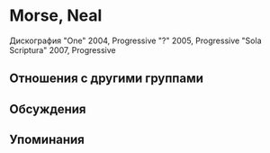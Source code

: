 # Morse, Neal

Дискография
"One" 2004, Progressive
"?" 2005, Progressive
"Sola Scriptura" 2007, Progressive

## Отношения с другими группами


## Обсуждения


## Упоминания


